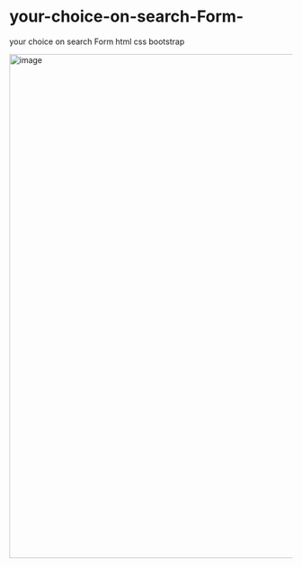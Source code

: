 # your-choice-on-search-Form-
your choice on search Form  html css bootstrap

<img width="896" alt="image" src="https://github.com/user-attachments/assets/f819f6d1-eeca-4fdf-a865-636719cc9dab">
